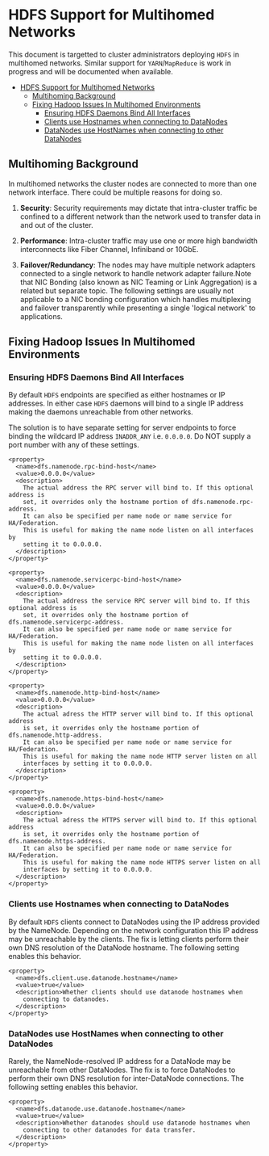 <!---
  Licensed under the Apache License, Version 2.0 (the "License");
  you may not use this file except in compliance with the License.
  You may obtain a copy of the License at

   http://www.apache.org/licenses/LICENSE-2.0

  Unless required by applicable law or agreed to in writing, software
  distributed under the License is distributed on an "AS IS" BASIS,
  WITHOUT WARRANTIES OR CONDITIONS OF ANY KIND, either express or implied.
  See the License for the specific language governing permissions and
  limitations under the License. See accompanying LICENSE file.
-->

HDFS Support for Multihomed Networks
====================================

This document is targetted to cluster administrators deploying `HDFS` in multihomed networks. Similar support for `YARN`/`MapReduce` is work in progress and will be documented when available.

* [HDFS Support for Multihomed Networks](#HDFS_Support_for_Multihomed_Networks)
    * [Multihoming Background](#Multihoming_Background)
    * [Fixing Hadoop Issues In Multihomed Environments](#Fixing_Hadoop_Issues_In_Multihomed_Environments)
        * [Ensuring HDFS Daemons Bind All Interfaces](#Ensuring_HDFS_Daemons_Bind_All_Interfaces)
        * [Clients use Hostnames when connecting to DataNodes](#Clients_use_Hostnames_when_connecting_to_DataNodes)
        * [DataNodes use HostNames when connecting to other DataNodes](#DataNodes_use_HostNames_when_connecting_to_other_DataNodes)

Multihoming Background
----------------------

In multihomed networks the cluster nodes are connected to more than one network interface. There could be multiple reasons for doing so.

1.  **Security**: Security requirements may dictate that intra-cluster traffic be confined to a different network than the network used to transfer data in and out of the cluster.

2.  **Performance**: Intra-cluster traffic may use one or more high bandwidth interconnects like Fiber Channel, Infiniband or 10GbE.

3.  **Failover/Redundancy**: The nodes may have multiple network adapters connected to a single network to handle network adapter failure.Note that NIC Bonding (also known as NIC Teaming or Link Aggregation) is a related but separate topic. The following settings are usually not applicable to a NIC bonding configuration which handles multiplexing and failover transparently while presenting a single 'logical network' to applications.

Fixing Hadoop Issues In Multihomed Environments
-----------------------------------------------

### Ensuring HDFS Daemons Bind All Interfaces

By default `HDFS` endpoints are specified as either hostnames or IP addresses. In either case `HDFS` daemons will bind to a single IP address making the daemons unreachable from other networks.

The solution is to have separate setting for server endpoints to force binding the wildcard IP address `INADDR_ANY` i.e. `0.0.0.0`. Do NOT supply a port number with any of these settings.

    <property>
      <name>dfs.namenode.rpc-bind-host</name>
      <value>0.0.0.0</value>
      <description>
        The actual address the RPC server will bind to. If this optional address is
        set, it overrides only the hostname portion of dfs.namenode.rpc-address.
        It can also be specified per name node or name service for HA/Federation.
        This is useful for making the name node listen on all interfaces by
        setting it to 0.0.0.0.
      </description>
    </property>

    <property>
      <name>dfs.namenode.servicerpc-bind-host</name>
      <value>0.0.0.0</value>
      <description>
        The actual address the service RPC server will bind to. If this optional address is
        set, it overrides only the hostname portion of dfs.namenode.servicerpc-address.
        It can also be specified per name node or name service for HA/Federation.
        This is useful for making the name node listen on all interfaces by
        setting it to 0.0.0.0.
      </description>
    </property>

    <property>
      <name>dfs.namenode.http-bind-host</name>
      <value>0.0.0.0</value>
      <description>
        The actual adress the HTTP server will bind to. If this optional address
        is set, it overrides only the hostname portion of dfs.namenode.http-address.
        It can also be specified per name node or name service for HA/Federation.
        This is useful for making the name node HTTP server listen on all
        interfaces by setting it to 0.0.0.0.
      </description>
    </property>

    <property>
      <name>dfs.namenode.https-bind-host</name>
      <value>0.0.0.0</value>
      <description>
        The actual adress the HTTPS server will bind to. If this optional address
        is set, it overrides only the hostname portion of dfs.namenode.https-address.
        It can also be specified per name node or name service for HA/Federation.
        This is useful for making the name node HTTPS server listen on all
        interfaces by setting it to 0.0.0.0.
      </description>
    </property>

### Clients use Hostnames when connecting to DataNodes

By default `HDFS` clients connect to DataNodes using the IP address provided by the NameNode. Depending on the network configuration this IP address may be unreachable by the clients. The fix is letting clients perform their own DNS resolution of the DataNode hostname. The following setting enables this behavior.

    <property>
      <name>dfs.client.use.datanode.hostname</name>
      <value>true</value>
      <description>Whether clients should use datanode hostnames when
        connecting to datanodes.
      </description>
    </property>

### DataNodes use HostNames when connecting to other DataNodes

Rarely, the NameNode-resolved IP address for a DataNode may be unreachable from other DataNodes. The fix is to force DataNodes to perform their own DNS resolution for inter-DataNode connections. The following setting enables this behavior.

    <property>
      <name>dfs.datanode.use.datanode.hostname</name>
      <value>true</value>
      <description>Whether datanodes should use datanode hostnames when
        connecting to other datanodes for data transfer.
      </description>
    </property>
